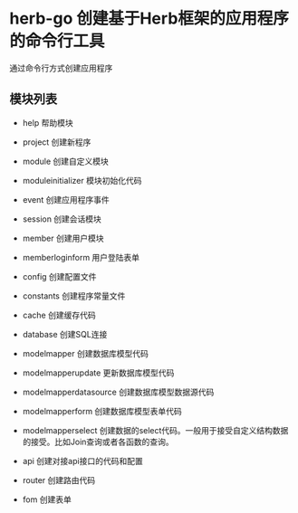 # herb-go 创建基于Herb框架的应用程序的命令行工具

通过命令行方式创建应用程序

## 模块列表


  * help 帮助模块
  
  * project 创建新程序
  * module 创建自定义模块
  * moduleinitializer 模块初始化代码
  * event 创建应用程序事件


  * session 创建会话模块
  * member 创建用户模块
  * memberloginform 用户登陆表单

  * config 创建配置文件
  * constants 创建程序常量文件

  * cache 创建缓存代码
  * database 创建SQL连接

  * modelmapper 创建数据库模型代码  
  * modelmapperupdate 更新数据库模型代码  
  * modelmapperdatasource 创建数据库模型数据源代码  
  * modelmapperform 创建数据库模型表单代码  
  * modelmapperselect 创建数据的select代码。一般用于接受自定义结构数据的接受。比如Join查询或者各函数的查询。

  * api 创建对接api接口的代码和配置

  * router 创建路由代码
  * fom 创建表单
  
  